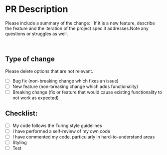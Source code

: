# PR Description

Please include a summary of the change:
​
​
If it is a new feature, describe the feature and the iteration of the project spec it addresses.
​
​
Note any questions or struggles as well.


​
## Type of change
Please delete options that are not relevant.
- [ ] Bug fix (non-breaking change which fixes an issue)
- [ ] New feature (non-breaking change which adds functionality)
- [ ] Breaking change (fix or feature that would cause existing functionality to not work as expected)
​
## Checklist:
- [ ] My code follows the Turing style guidelines
- [ ] I have performed a self-review of my own code
- [ ] I have commented my code, particularly in hard-to-understand areas
- [ ] Styling
- [ ] Test